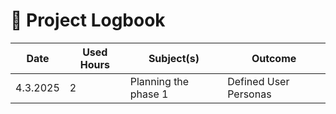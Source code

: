 # 📘 Project Logbook

| Date       | Used Hours | Subject(s)                | Outcome                           |
|------------|-------------|----------------------------|------------------------------------|
| 4.3.2025   | 2           | Planning the phase 1       | Defined User Personas              |

